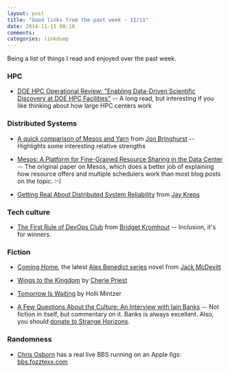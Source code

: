 ```yaml
---
layout: post
title: "Good links from the past week - 11/11"
date: 2014-11-11 08:10
comments:
categories: linkdump
---
```


Being a list of things I read and enjoyed over the past week.

### HPC

* [DOE HPC Operational Review: "Enabling Data-Driven Scientific Discovery at DOE HPC Facilities"](http://www.nersc.gov/assets/HPCOR/HPCOR-Data-2014.pdf) -- A long read, but interesting if you like thinking about how large HPC centers work

### Distributed Systems

* [A quick comparison of Mesos and Yarn](http://blog.typeobject.com/a-quick-comparison-of-mesos-and-yarn) from [Jon Bringhurst](https://twitter.com/jonbringhurst) -- Highlights some interesting relative strengths

* [Mesos: A Platform for Fine-Grained Resource Sharing in the Data Center](https://www.cs.berkeley.edu/~alig/papers/mesos.pdf) -- The original paper on Mesos, which does a better job of explaining how resource offers and multiple schedulers work than most blog posts on the topic. :-)

* [Getting Real About Distributed System Reliability](http://blog.empathybox.com/post/19574936361/getting-real-about-distributed-system-reliability) from [Jay Kreps](https://twitter.com/jaykreps)

### Tech culture

* [The First Rule of DevOps Club](http://bridgetkromhout.com/blog/2014/11/03/the-first-rule-of-devops-club/) from [Bridget Kromhout](https://twitter.com/bridgetkromhout) -- Inclusion, it's for winners.

### Fiction

* [Coming Home](http://www.amazon.com/Coming-Home-Alex-Benedict-Novel/dp/0425260879), the latest [Alex Benedict series](https://www.goodreads.com/series/42152-alex-benedict) novel from [Jack McDevitt](http://www.jackmcdevitt.com/)

* [Wings to the Kingdom](http://www.amazon.com/Wings-Kingdom-Cherie-Priest/dp/B001OMHU7Y) by [Cherie Priest](http://www.cheriepriest.com/)

* [Tomorrow Is Waiting](http://www.strangehorizons.com/2011/20111121/tomorrow-f.shtml) by Holli Mintzer

* [A Few Questions About the Culture: An Interview with Iain Banks](http://www.strangehorizons.com/2014/20141103/1banks-a.shtml) -- Not fiction in itself, but commentary on it. Banks is always excellent. Also, you should [donate to Strange Horizons](http://www.strangehorizons.com/fund_drives/2014/main.shtml).

### Randomness

* [Chris Osborn](https://twitter.com/FozzTexx) has a real live BBS running on an Apple IIgs: [bbs.fozztexx.com](http://bbs.fozztexx.com/)
